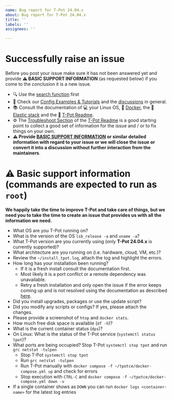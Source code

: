 ```yaml
---
name: Bug report for T-Pot 24.04.x
about: Bug report for T-Pot 24.04.x
title: ''
labels: ''
assignees: ''

---
```


# Successfully raise an issue
Before you post your issue make sure it has not been answered yet and provide **⚠️ BASIC SUPPORT INFORMATION** (as requested below) if you come to the conclusion it is a new issue.

- 🔍 Use the [search function](https://github.com/pedro-gallego/tpotce/issues?utf8=%E2%9C%93&q=) first
- 🧐 Check our [Config Examples & Tutorials](https://github.com/pedro-gallego/tpotce/discussions/categories/config-examples-tutorials) and the [discussions](https://github.com/pedro-gallego/tpotce/discussions) in general.
- 📚 Consult the documentation of 💻 your Linux OS, 🐳 [Docker](https://docs.docker.com/), the 🦌 [Elastic stack](https://www.elastic.co/guide/index.html) and the 🍯 [T-Pot Readme](https://github.com/pedro-gallego/tpotce/blob/master/README.md).
- ⚙️ The [Troubleshoot Section](https://github.com/pedro-gallego/tpotce?tab=readme-ov-file#troubleshooting) of the [T-Pot Readme](https://github.com/pedro-gallego/tpotce/blob/master/README.md) is a good starting point to collect a good set of information for the issue and / or to fix things on your own.
- **⚠️ Provide [BASIC SUPPORT INFORMATION](#-basic-support-information-commands-are-expected-to-run-as-root) or similar detailed information with regard to your issue or we will close the issue or convert it into a discussion without further interaction from the maintainers**.<br>

# ⚠️ Basic support information (commands are expected to run as `root`)

**We happily take the time to improve T-Pot and take care of things, but we need you to take the time to create an issue that provides us with all the information we need.** 

- What OS are you T-Pot running on?
- What is the version of the OS `lsb_release -a` and `uname -a`?
- What T-Pot version are you currently using (only **T-Pot 24.04.x** is currently supported)?
- What architecture are you running on (i.e. hardware, cloud, VM, etc.)?
- Review the `~/install_tpot.log`, attach the log and highlight the errors.
- How long has your installation been running?
  - If it is a fresh install consult the documentation first.
  - Most likely it is a port conflict or a remote dependency was unavailable.
  - Retry a fresh installation and only open the issue if the error keeps coming up and is not resolved using the documentation as described [here](#how-to-raise-an-issue).  
- Did you install upgrades, packages or use the update script?
- Did you modify any scripts or configs? If yes, please attach the changes.
- Please provide a screenshot of `htop` and `docker stats`.
- How much free disk space is available (`df -h`)?
- What is the current container status (`dps`)?
- On Linux: What is the status of the T-Pot service (`systemctl status tpot`)?
- What ports are being occupied? Stop T-Pot `systemctl stop tpot` and run `grc netstat -tulpen`
  - Stop T-Pot `systemctl stop tpot`
  - Run `grc netstat -tulpen`
  - Run T-Pot manually with `docker compose -f ~/tpotce/docker-compose.yml up` and check for errors
  - Stop execution with `CTRL-C` and `docker compose -f ~/tpotce/docker-compose.yml down -v`
- If a single container shows as `DOWN` you can run `docker logs <container-name>` for the latest log entries
